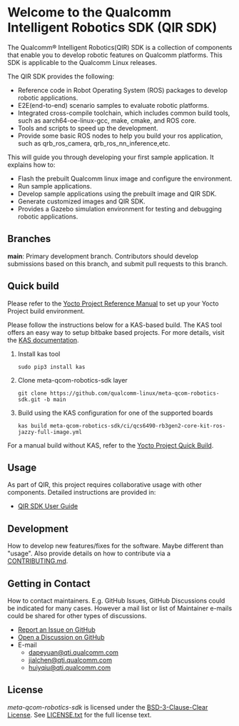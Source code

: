 <!-- SPDX-License-Identifier: BSD-3-Clause-Clear -->
# Welcome to the Qualcomm Intelligent Robotics SDK (QIR SDK)

The Qualcomm® Intelligent Robotics(QIR) SDK is a collection of components that enable you to develop robotic features on Qualcomm platforms. This SDK is applicable to the Qualcomm Linux releases.

The QIR SDK provides the following:
- Reference code in Robot Operating System (ROS) packages to develop robotic applications.
- E2E(end-to-end) scenario samples to evaluate robotic platforms.
- Integrated cross-compile toolchain, which includes common build tools, such as aarch64-oe-linux-gcc, make, cmake, and ROS core.
- Tools and scripts to speed up the development.
- Provide some basic ROS nodes to help you build your ros application, such as qrb_ros_camera, qrb_ros_nn_inference,etc.

This will guide you through developing your first sample application. It explains how to:
- Flash the prebuilt Qualcomm linux image and configure the environment.
- Run sample applications.
- Develop sample applications using the prebuilt image and QIR SDK.
- Generate customized images and QIR SDK.
- Provides a Gazebo simulation environment for testing and debugging robotic applications.

## Branches

**main**: Primary development branch. Contributors should develop submissions based on this branch, and submit pull requests to this branch.

## Quick build

Please refer to the [Yocto Project Reference Manual](https://docs.yoctoproject.org/ref-manual/system-requirements.html)
to set up your Yocto Project build environment.

Please follow the instructions below for a KAS-based build. The KAS tool offers
an easy way to setup bitbake based projects. For more details, visit the
[KAS documentation](https://kas.readthedocs.io/en/latest/index.html).

1. Install kas tool

    ```
    sudo pip3 install kas
    ```

2. Clone meta-qcom-robotics-sdk layer

    ```
    git clone https://github.com/qualcomm-linux/meta-qcom-robotics-sdk.git -b main
    ```

3. Build using the KAS configuration for one of the supported boards

    ```
    kas build meta-qcom-robotics-sdk/ci/qcs6490-rb3gen2-core-kit-ros-jazzy-full-image.yml
    ```

For a manual build without KAS, refer to the [Yocto Project Quick Build](https://docs.yoctoproject.org/brief-yoctoprojectqs/index.html).

## Usage

As part of QIR, this project requires ​​collaborative usage with other components​​. Detailed instructions are provided in:
- [QIR SDK User Guide](https://docs.qualcomm.com/bundle/publicresource/topics/80-70020-265/?vproduct=1601111740013072&latest=true&facet=Intelligent_Robotics_Product.SDK.2.0)

## Development

How to develop new features/fixes for the software. Maybe different than "usage". Also provide details on how to contribute via a [CONTRIBUTING.md](CONTRIBUTING.md).

## Getting in Contact

How to contact maintainers. E.g. GitHub Issues, GitHub Discussions could be indicated for many cases. However a mail list or list of Maintainer e-mails could be shared for other types of discussions. 

* [Report an Issue on GitHub](../../issues)
* [Open a Discussion on GitHub](../../discussions)
* E-mail
  * dapeyuan@qti.qualcomm.com
  * jialchen@qti.qualcomm.com
  * huiyqiu@qti.qualcomm.com


## License

*meta-qcom-robotics-sdk* is licensed under the [BSD-3-Clause-Clear License](https://spdx.org/licenses/BSD-3-Clause-Clear.html). See [LICENSE.txt](LICENSE.txt) for the full license text.

